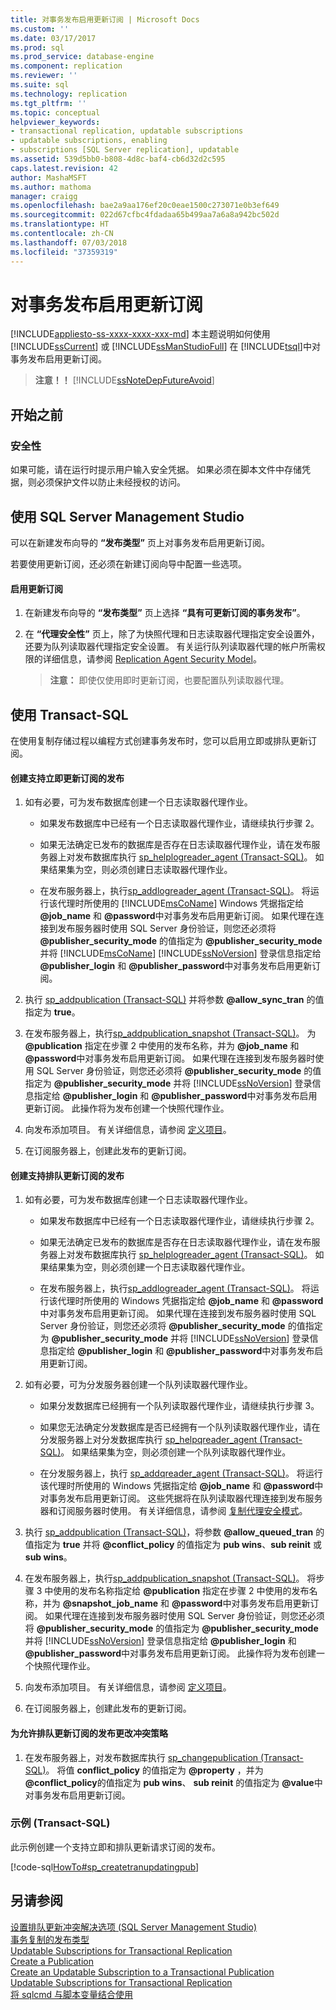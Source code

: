 ```yaml
---
title: 对事务发布启用更新订阅 | Microsoft Docs
ms.custom: ''
ms.date: 03/17/2017
ms.prod: sql
ms.prod_service: database-engine
ms.component: replication
ms.reviewer: ''
ms.suite: sql
ms.technology: replication
ms.tgt_pltfrm: ''
ms.topic: conceptual
helpviewer_keywords:
- transactional replication, updatable subscriptions
- updatable subscriptions, enabling
- subscriptions [SQL Server replication], updatable
ms.assetid: 539d5bb0-b808-4d8c-baf4-cb6d32d2c595
caps.latest.revision: 42
author: MashaMSFT
ms.author: mathoma
manager: craigg
ms.openlocfilehash: bae2a9aa176ef20c0eae1500c273071e0b3ef649
ms.sourcegitcommit: 022d67cfbc4fdadaa65b499aa7a6a8a942bc502d
ms.translationtype: HT
ms.contentlocale: zh-CN
ms.lasthandoff: 07/03/2018
ms.locfileid: "37359319"
---
```

# <a name="enable-updating-subscriptions-for-transactional-publications"></a>对事务发布启用更新订阅
[!INCLUDE[appliesto-ss-xxxx-xxxx-xxx-md](../../../includes/appliesto-ss-xxxx-xxxx-xxx-md.md)]
  本主题说明如何使用 [!INCLUDE[ssCurrent](../../../includes/sscurrent-md.md)] 或 [!INCLUDE[ssManStudioFull](../../../includes/ssmanstudiofull-md.md)] 在 [!INCLUDE[tsql](../../../includes/tsql-md.md)]中对事务发布启用更新订阅。  
  
> **注意！！** [!INCLUDE[ssNoteDepFutureAvoid](../../../includes/ssnotedepfutureavoid-md.md)]  
  

##  <a name="BeforeYouBegin"></a> 开始之前  
  
###  <a name="Security"></a> 安全性  
 如果可能，请在运行时提示用户输入安全凭据。 如果必须在脚本文件中存储凭据，则必须保护文件以防止未经授权的访问。  
  
##  <a name="SSMSProcedure"></a> 使用 SQL Server Management Studio  
 可以在新建发布向导的 **“发布类型”** 页上对事务发布启用更新订阅。  
  
 若要使用更新订阅，还必须在新建订阅向导中配置一些选项。  
  
#### <a name="to-enable-updating-subscriptions"></a>启用更新订阅  
  
1.  在新建发布向导的 **“发布类型”** 页上选择 **“具有可更新订阅的事务发布”**。  
  
2.  在 **“代理安全性”** 页上，除了为快照代理和日志读取器代理指定安全设置外，还要为队列读取器代理指定安全设置。 有关运行队列读取器代理的帐户所需权限的详细信息，请参阅 [Replication Agent Security Model](../../../relational-databases/replication/security/replication-agent-security-model.md)。  
  
    > **注意：** 即使仅使用即时更新订阅，也要配置队列读取器代理。  
  
##  <a name="TsqlProcedure"></a> 使用 Transact-SQL  
 在使用复制存储过程以编程方式创建事务发布时，您可以启用立即或排队更新订阅。  
  
#### <a name="to-create-a-publication-that-supports-immediate-updating-subscriptions"></a>创建支持立即更新订阅的发布  
  
1.  如有必要，可为发布数据库创建一个日志读取器代理作业。  
  
    -   如果发布数据库中已经有一个日志读取器代理作业，请继续执行步骤 2。  
  
    -   如果无法确定已发布的数据库是否存在日志读取器代理作业，请在发布服务器上对发布数据库执行 [sp_helplogreader_agent &#40;Transact-SQL&#41;](../../../relational-databases/system-stored-procedures/sp-helplogreader-agent-transact-sql.md)。 如果结果集为空，则必须创建日志读取器代理作业。  
  
    -   在发布服务器上，执行[sp_addlogreader_agent &#40;Transact-SQL&#41;](../../../relational-databases/system-stored-procedures/sp-addlogreader-agent-transact-sql.md)。 将运行该代理时所使用的 [!INCLUDE[msCoName](../../../includes/msconame-md.md)] Windows 凭据指定给 **@job_name** 和 **@password**中对事务发布启用更新订阅。 如果代理在连接到发布服务器时使用 SQL Server 身份验证，则您还必须将 **@publisher_security_mode** 的值指定为 **@publisher_security_mode** 并将 [!INCLUDE[msCoName](../../../includes/msconame-md.md)] [!INCLUDE[ssNoVersion](../../../includes/ssnoversion-md.md)] 登录信息指定给 **@publisher_login** 和 **@publisher_password**中对事务发布启用更新订阅。  
  
2.  执行 [sp_addpublication &#40;Transact-SQL&#41;](../../../relational-databases/system-stored-procedures/sp-addpublication-transact-sql.md) 并将参数 **@allow_sync_tran** 的值指定为 **true**。  
  
3.  在发布服务器上，执行[sp_addpublication_snapshot &#40;Transact-SQL&#41;](../../../relational-databases/system-stored-procedures/sp-addpublication-snapshot-transact-sql.md)。 为 **@publication** 指定在步骤 2 中使用的发布名称，并为 **@job_name** 和 **@password**中对事务发布启用更新订阅。 如果代理在连接到发布服务器时使用 SQL Server 身份验证，则您还必须将 **@publisher_security_mode** 的值指定为 **@publisher_security_mode** 并将 [!INCLUDE[ssNoVersion](../../../includes/ssnoversion-md.md)] 登录信息指定给 **@publisher_login** 和 **@publisher_password**中对事务发布启用更新订阅。 此操作将为发布创建一个快照代理作业。  
  
4.  向发布添加项目。 有关详细信息，请参阅 [定义项目](../../../relational-databases/replication/publish/define-an-article.md)。  
  
5.  在订阅服务器上，创建此发布的更新订阅。   
  
#### <a name="to-create-a-publication-that-supports-queued-updating-subscriptions"></a>创建支持排队更新订阅的发布  
  
1.  如有必要，可为发布数据库创建一个日志读取器代理作业。  
  
    -   如果发布数据库中已经有一个日志读取器代理作业，请继续执行步骤 2。  
  
    -   如果无法确定已发布的数据库是否存在日志读取器代理作业，请在发布服务器上对发布数据库执行 [sp_helplogreader_agent &#40;Transact-SQL&#41;](../../../relational-databases/system-stored-procedures/sp-helplogreader-agent-transact-sql.md)。 如果结果集为空，则必须创建一个日志读取器代理作业。  
  
    -   在发布服务器上，执行[sp_addlogreader_agent &#40;Transact-SQL&#41;](../../../relational-databases/system-stored-procedures/sp-addlogreader-agent-transact-sql.md)。 将运行该代理时所使用的 Windows 凭据指定给 **@job_name** 和 **@password**中对事务发布启用更新订阅。 如果代理在连接到发布服务器时使用 SQL Server 身份验证，则您还必须将 **@publisher_security_mode** 的值指定为 **@publisher_security_mode** 并将 [!INCLUDE[ssNoVersion](../../../includes/ssnoversion-md.md)] 登录信息指定给 **@publisher_login** 和 **@publisher_password**中对事务发布启用更新订阅。  
  
2.  如有必要，可为分发服务器创建一个队列读取器代理作业。  
  
    -   如果分发数据库已经拥有一个队列读取器代理作业，请继续执行步骤 3。  
  
    -   如果您无法确定分发数据库是否已经拥有一个队列读取器代理作业，请在分发服务器上对分发数据库执行 [sp_helpqreader_agent &#40;Transact-SQL&#41;](../../../relational-databases/system-stored-procedures/sp-helpqreader-agent-transact-sql.md)。 如果结果集为空，则必须创建一个队列读取器代理作业。  
  
    -   在分发服务器上，执行 [sp_addqreader_agent &#40;Transact-SQL&#41;](../../../relational-databases/system-stored-procedures/sp-addqreader-agent-transact-sql.md)。 将运行该代理时所使用的 Windows 凭据指定给 **@job_name** 和 **@password**中对事务发布启用更新订阅。 这些凭据将在队列读取器代理连接到发布服务器和订阅服务器时使用。 有关详细信息，请参阅 [复制代理安全模式](../../../relational-databases/replication/security/replication-agent-security-model.md)。  
  
3.  执行 [sp_addpublication &#40;Transact-SQL&#41;](../../../relational-databases/system-stored-procedures/sp-addpublication-transact-sql.md)，将参数 **@allow_queued_tran** 的值指定为 **true** 并将 **@conflict_policy** 的值指定为 **pub wins**、**sub reinit** 或 **sub wins**。  
  
4.  在发布服务器上，执行[sp_addpublication_snapshot (Transact-SQL)](../../../relational-databases/system-stored-procedures/sp-addpublication-snapshot-transact-sql.md)。 将步骤 3 中使用的发布名称指定给 **@publication** 指定在步骤 2 中使用的发布名称，并为 **@snapshot_job_name** 和 **@password**中对事务发布启用更新订阅。 如果代理在连接到发布服务器时使用 SQL Server 身份验证，则您还必须将 **@publisher_security_mode** 的值指定为 **@publisher_security_mode** 并将 [!INCLUDE[ssNoVersion](../../../includes/ssnoversion-md.md)] 登录信息指定给 **@publisher_login** 和 **@publisher_password**中对事务发布启用更新订阅。 此操作将为发布创建一个快照代理作业。  
  
5.  向发布添加项目。 有关详细信息，请参阅 [定义项目](../../../relational-databases/replication/publish/define-an-article.md)。  
  
6.  在订阅服务器上，创建此发布的更新订阅。  
  
#### <a name="to-change-the-conflict-policy-for-a-publication-that-allows-queued-updating-subscriptions"></a>为允许排队更新订阅的发布更改冲突策略  
  
1.  在发布服务器上，对发布数据库执行 [sp_changepublication &#40;Transact-SQL&#41;](../../../relational-databases/system-stored-procedures/sp-changepublication-transact-sql.md)。 将值 **conflict_policy** 的值指定为 **@property** ，并为 **@conflict_policy**的值指定为 **pub wins**、 **sub reinit** 的值指定为 **@value**中对事务发布启用更新订阅。  
  
###  <a name="TsqlExample"></a> 示例 (Transact-SQL)  
 此示例创建一个支持立即和排队更新请求订阅的发布。  
  
 [!code-sql[HowTo#sp_createtranupdatingpub](../../../relational-databases/replication/codesnippet/tsql/enable-updating-subscrip_1.sql)]  
  
## <a name="see-also"></a>另请参阅  
 [设置排队更新冲突解决选项 &#40;SQL Server Management Studio&#41;](../../../relational-databases/replication/publish/set-queued-updating-conflict-resolution-options-sql-server-management-studio.md)   
 [事务复制的发布类型](../../../relational-databases/replication/transactional/publication-types-for-transactional-replication.md)   
 [Updatable Subscriptions for Transactional Replication](../../../relational-databases/replication/transactional/updatable-subscriptions-for-transactional-replication.md)   
 [Create a Publication](../../../relational-databases/replication/publish/create-a-publication.md)   
 [Create an Updatable Subscription to a Transactional Publication](create-updatable-subscription-to-transactional-publication.md)   
 [Updatable Subscriptions for Transactional Replication](../../../relational-databases/replication/transactional/updatable-subscriptions-for-transactional-replication.md)   
 [将 sqlcmd 与脚本变量结合使用](../../../relational-databases/scripting/sqlcmd-use-with-scripting-variables.md)  
  
  
